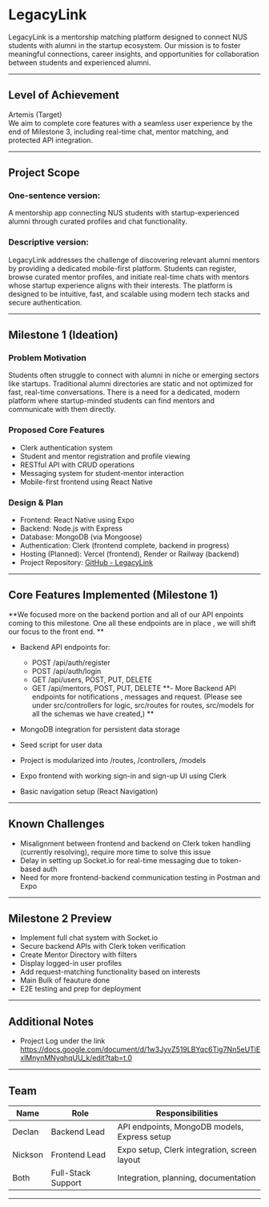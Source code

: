 # LegacyLink

LegacyLink is a mentorship matching platform designed to connect NUS students with alumni in the startup ecosystem. Our mission is to foster meaningful connections, career insights, and opportunities for collaboration between students and experienced alumni.

---

## Level of Achievement

Artemis (Target)  
We aim to complete core features with a seamless user experience by the end of Milestone 3, including real-time chat, mentor matching, and protected API integration.

---

## Project Scope

### One-sentence version:
A mentorship app connecting NUS students with startup-experienced alumni through curated profiles and chat functionality.

### Descriptive version:
LegacyLink addresses the challenge of discovering relevant alumni mentors by providing a dedicated mobile-first platform. Students can register, browse curated mentor profiles, and initiate real-time chats with mentors whose startup experience aligns with their interests. The platform is designed to be intuitive, fast, and scalable using modern tech stacks and secure authentication.

---

## Milestone 1 (Ideation)

### Problem Motivation
Students often struggle to connect with alumni in niche or emerging sectors like startups. Traditional alumni directories are static and not optimized for fast, real-time conversations. There is a need for a dedicated, modern platform where startup-minded students can find mentors and communicate with them directly.

### Proposed Core Features
- Clerk authentication system
- Student and mentor registration and profile viewing
- RESTful API with CRUD operations
- Messaging system for student-mentor interaction
- Mobile-first frontend using React Native

### Design & Plan
- Frontend: React Native using Expo
- Backend: Node.js with Express
- Database: MongoDB (via Mongoose)
- Authentication: Clerk (frontend complete, backend in progress)
- Hosting (Planned): Vercel (frontend), Render or Railway (backend)
- Project Repository: [GitHub - LegacyLink](https://github.com/nicksonho/LegacyLink)

---

## Core Features Implemented (Milestone 1)
**We focused more on the backend portion and all of our API enpoints coming to this milestone. One all these endpoints are in place , we will shift our focus to the front end. **
- Backend API endpoints for:
  - POST /api/auth/register
  - POST /api/auth/login
  - GET /api/users, POST, PUT, DELETE
  - GET /api/mentors, POST, PUT, DELETE
**- More Backend API endpoints for notifications , messages and request. (Please see under src/controllers for logic, src/routes for routes, src/models for all the schemas we have created,) **

- MongoDB integration for persistent data storage
- Seed script for user data
- Project is modularized into /routes, /controllers, /models
- Expo frontend with working sign-in and sign-up UI using Clerk
- Basic navigation setup (React Navigation)

---

## Known Challenges

- Misalignment between frontend and backend on Clerk token handling (currently resolving), require more time to solve this issue
- Delay in setting up Socket.io for real-time messaging due to token-based auth
- Need for more frontend-backend communication testing in Postman and Expo


---

## Milestone 2 Preview

- Implement full chat system with Socket.io
- Secure backend APIs with Clerk token verification
- Create Mentor Directory with filters
- Display logged-in user profiles
- Add request-matching functionality based on interests
- Main Bulk of feauture done
- E2E testing and prep for deployment



---

## Additional Notes

- Project Log under the link https://docs.google.com/document/d/1w3JyvZ519LBYqc6Tig7Nn5eUTiExlMnynMNyqhqUU_k/edit?tab=t.0

---

## Team

| Name          | Role            | Responsibilities |
|---------------|------------------|-------------------|
| Declan        | Backend Lead     | API endpoints, MongoDB models, Express setup |
| Nickson       | Frontend Lead    | Expo setup, Clerk integration, screen layout |
| Both          | Full-Stack Support | Integration, planning, documentation |

---
